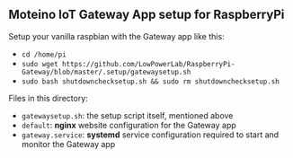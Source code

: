 Moteino IoT Gateway App setup for RaspberryPi
---------------------------------

Setup your vanilla raspbian with the Gateway app like this:

- `cd /home/pi`
- `sudo wget https://github.com/LowPowerLab/RaspberryPi-Gateway/blob/master/.setup/gatewaysetup.sh`
- `sudo bash shutdownchecksetup.sh && sudo rm shutdownchecksetup.sh`

Files in this directory:

- `gatewaysetup.sh`: the setup script itself, mentioned above
- `default`: **nginx** website configuration for the Gateway app
- `gateway.service`: **systemd** service configuration required to start and monitor the Gateway app